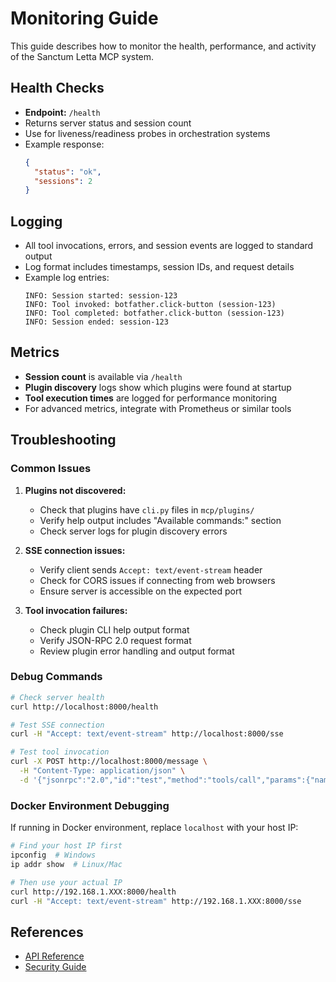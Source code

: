 # Monitoring Guide

This guide describes how to monitor the health, performance, and activity of the Sanctum Letta MCP system.

## Health Checks
- **Endpoint:** `/health`
- Returns server status and session count
- Use for liveness/readiness probes in orchestration systems
- Example response:
  ```json
  {
    "status": "ok",
    "sessions": 2
  }
  ```

## Logging
- All tool invocations, errors, and session events are logged to standard output
- Log format includes timestamps, session IDs, and request details
- Example log entries:
  ```
  INFO: Session started: session-123
  INFO: Tool invoked: botfather.click-button (session-123)
  INFO: Tool completed: botfather.click-button (session-123)
  INFO: Session ended: session-123
  ```

## Metrics
- **Session count** is available via `/health`
- **Plugin discovery** logs show which plugins were found at startup
- **Tool execution times** are logged for performance monitoring
- For advanced metrics, integrate with Prometheus or similar tools

## Troubleshooting

### Common Issues
1. **Plugins not discovered:**
   - Check that plugins have `cli.py` files in `mcp/plugins/`
   - Verify help output includes "Available commands:" section
   - Check server logs for plugin discovery errors

2. **SSE connection issues:**
   - Verify client sends `Accept: text/event-stream` header
   - Check for CORS issues if connecting from web browsers
   - Ensure server is accessible on the expected port

3. **Tool invocation failures:**
   - Check plugin CLI help output format
   - Verify JSON-RPC 2.0 request format
   - Review plugin error handling and output format

### Debug Commands
```bash
# Check server health
curl http://localhost:8000/health

# Test SSE connection
curl -H "Accept: text/event-stream" http://localhost:8000/sse

# Test tool invocation
curl -X POST http://localhost:8000/message \
  -H "Content-Type: application/json" \
  -d '{"jsonrpc":"2.0","id":"test","method":"tools/call","params":{"name":"botfather.send-message","arguments":{"message":"/help"}}}'
```

### Docker Environment Debugging
If running in Docker environment, replace `localhost` with your host IP:

```bash
# Find your host IP first
ipconfig  # Windows
ip addr show  # Linux/Mac

# Then use your actual IP
curl http://192.168.1.XXX:8000/health
curl -H "Accept: text/event-stream" http://192.168.1.XXX:8000/sse
```

## References
- [API Reference](api-reference.md)
- [Security Guide](security.md) 